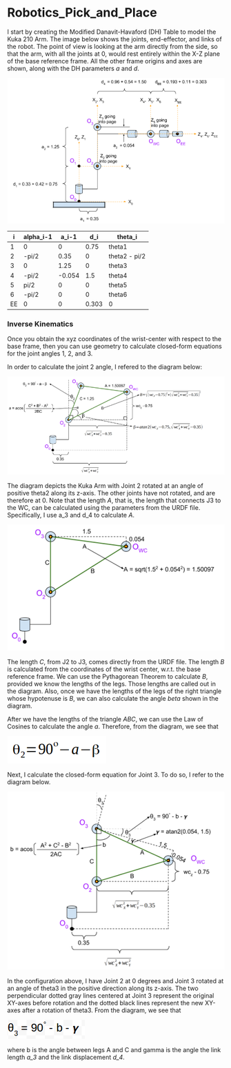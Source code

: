 # Robotics_Pick_and_Place

I start by creating the Modified Danavit-Havaford (DH) Table to model the Kuka 210 Arm.
The image below shows the joints, end-effector, and links of the robot. The point of view is looking at the arm directly from the side, so that the arm, with all the joints at 0, would rest entirely within the X-Z plane of the base reference frame. All the other frame origins and axes are shown, along with the DH parameters *a* and *d*.

![Robot Model for Making the DH Table](/images/Robot_Model.png)

i            | alpha_i-1     | a_i-1         | d_i           | theta_i
------------ | ------------- | ------------- | ------------- | -------------
1            | 0             | 0             | 0.75          | theta1
2            | -pi/2         | 0.35          | 0             | theta2 - pi/2
3            | 0             | 1.25          | 0             | theta3
4            | -pi/2         | -0.054        | 1.5           | theta4
5            | pi/2          | 0             | 0             | theta5
6            | -pi/2         | 0             | 0             | theta6
EE           | 0             | 0             | 0.303         | 0

### Inverse Kinematics
Once you obtain the xyz coordinates of the wrist-center with respect to the base frame, then you can use geometry to calculate closed-form equations for the joint angles 1, 2, and 3.

In order to calculate the joint 2 angle, I refered to the diagram below:

![Geometry to Calculate Joint 2](/images/Inverse_Kinematics_q2.png)

The diagram depicts the Kuka Arm with Joint 2 rotated at an angle of positive theta2 along its z-axis. The other joints have not rotated, and are therefore at 0. Note that the length *A*, that is, the length that connects J3 to the WC, can be calculated using the parameters from the URDF file. Specifically, I use a_3 and d_4 to calculate *A*. 

![Calculating Distance from J3 to WC](/images/Calculate_A.png)

The length *C*, from J2 to J3, comes directly from the URDF file.
The length *B* is calculated from the coordinates of the wrist center, w.r.t. the base reference frame. We can use the Pythagorean Theorem to calculate *B*, provided we know the lengths of the legs. Those lengths are called out in the diagram. Also, once we have the lengths of the legs of the right triangle whose hypotenuse is *B*, we can also calculate the angle *beta* shown in the diagram. 

After we have the lengths of the triangle *ABC*, we can use the Law of Cosines to calculate the angle *a*. Therefore, from the diagram, we see that 

![Theta 2](/images/theta2.png)

Next, I calculate the closed-form equation for Joint 3. To do so, I refer to the diagram below.

![Geometry to Calculate Joint 3](/images/Inverse_Kinematics_q3.png)

In the configuration above, I have Joint 2 at 0 degrees and Joint 3 rotated at an angle of theta3 in the positive direction along its z-axis. The two perpendicular dotted gray lines centered at Joint 3 represent the original XY-axes before rotation and the dotted black lines represent the new XY-axes after a rotation of theta3. From the diagram, we see that 

![Theta 3](/images/theta3.png) 

where b is the angle between legs A and C and gamma is the angle the link length *a_3* and the link displacement *d_4*. 
